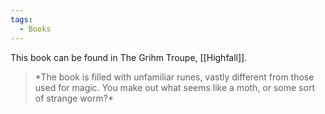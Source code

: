 ```yaml
---
tags:
  - Books
---
```


This book can be found in The Grihm Troupe, [[Highfall]].

> \*The book is filled with unfamiliar runes, vastly different from those used for magic. You make out what seems like a moth, or some sort of strange worm?\*
